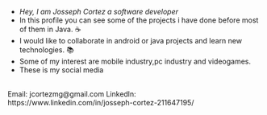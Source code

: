- _Hey, I am Josseph Cortez a software developer_ 
- In this profile you can see some of the projects i have done before most of them in Java. ☕
- I would like to collaborate in android or java projects and learn new technologies. 📚
- Some of my interest are mobile industry,pc industry and videogames.
- These is my social media
 </br>
 Email:  jcortezmg@gmail.com
 Linkedln: https://www.linkedin.com/in/josseph-cortez-211647195/  
